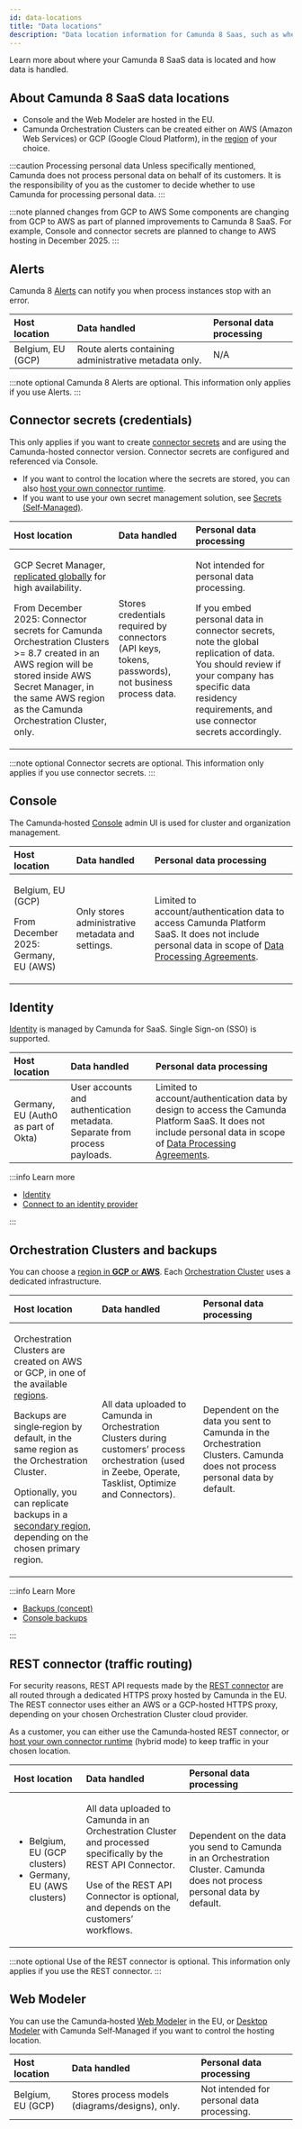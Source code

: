 ```yaml
---
id: data-locations
title: "Data locations"
description: "Data location information for Camunda 8 Saas, such as where your Camunda 8 SaaS data is located and how data is handled."
---
```


Learn more about where your Camunda 8 SaaS data is located and how data is handled.

## About Camunda 8 SaaS data locations

- Console and the Web Modeler are hosted in the EU.
- Camunda Orchestration Clusters can be created either on AWS (Amazon Web Services) or GCP (Google Cloud Platform), in the [region](regions.md) of your choice.

:::caution Processing personal data
Unless specifically mentioned, Camunda does not process personal data on behalf of its customers. It is the responsibility of you as the customer to decide whether to use Camunda for processing personal data.
:::

:::note planned changes from GCP to AWS
Some components are changing from GCP to AWS as part of planned improvements to Camunda 8 SaaS. For example, Console and connector secrets are planned to change to AWS hosting in December 2025.
:::

## Alerts

Camunda 8 [Alerts](/components/console/manage-clusters/manage-alerts.md) can notify you when process instances stop with an error.

| Host location     | Data handled                                          | Personal data processing |
| :---------------- | :---------------------------------------------------- | :----------------------- |
| Belgium, EU (GCP) | Route alerts containing administrative metadata only. | N/A                      |

:::note optional
Camunda 8 Alerts are optional. This information only applies if you use Alerts.
:::

## Connector secrets (credentials)

This only applies if you want to create [connector secrets](/components/console/manage-clusters/manage-secrets.md) and are using the Camunda-hosted connector version. Connector secrets are configured and referenced via Console.

- If you want to control the location where the secrets are stored, you can also [host your own connector runtime](/components/connectors/custom-built-connectors/host-custom-connector.md).
- If you want to use your own secret management solution, see [Secrets (Self‑Managed)](/self-managed/components/connectors/connectors-configuration.md).

| Host location                                                                                                                                                                                                                                                                                                                                                                       | Data handled                                                                                        | Personal data processing                                                                                                                                                                                                                                         |
| :---------------------------------------------------------------------------------------------------------------------------------------------------------------------------------------------------------------------------------------------------------------------------------------------------------------------------------------------------------------------------------- | :-------------------------------------------------------------------------------------------------- | :--------------------------------------------------------------------------------------------------------------------------------------------------------------------------------------------------------------------------------------------------------------- |
| <p>GCP Secret Manager, [replicated globally](https://cloud.google.com/secret-manager/docs/secret-manager-secrets-comparison) for high availability.</p><p>From December 2025: Connector secrets for Camunda Orchestration Clusters >= 8.7 created in an AWS region will be stored inside AWS Secret Manager, in the same AWS region as the Camunda Orchestration Cluster, only.</p> | Stores credentials required by connectors (API keys, tokens, passwords), not business process data. | <p>Not intended for personal data processing.</p><p>If you embed personal data in connector secrets, note the global replication of data. You should review if your company has specific data residency requirements, and use connector secrets accordingly.</p> |

:::note optional
Connector secrets are optional. This information only applies if you use connector secrets.
:::

## Console

The Camunda‑hosted [Console](/components/console/introduction-to-console.md) admin UI is used for cluster and organization management.

| Host location                                                        | Data handled                                      | Personal data processing                                                                                                                                                        |
| :------------------------------------------------------------------- | :------------------------------------------------ | :------------------------------------------------------------------------------------------------------------------------------------------------------------------------------ |
| <p>Belgium, EU (GCP)</p><p>From December 2025: Germany, EU (AWS)</p> | Only stores administrative metadata and settings. | Limited to account/authentication data to access Camunda Platform SaaS. It does not include personal data in scope of [Data Processing Agreements](https://legal.camunda.com/). |

## Identity

[Identity](/components/identity/identity-introduction.md) is managed by Camunda for SaaS. Single Sign-on (SSO) is supported.

| Host location                       | Data handled                                                               | Personal data processing                                                                                                                                                                      |
| :---------------------------------- | :------------------------------------------------------------------------- | :-------------------------------------------------------------------------------------------------------------------------------------------------------------------------------------------- |
| Germany, EU (Auth0 as part of Okta) | User accounts and authentication metadata. Separate from process payloads. | Limited to account/authentication data by design to access the Camunda Platform SaaS. It does not include personal data in scope of [Data Processing Agreements](https://legal.camunda.com/). |

:::info Learn more

- [Identity](/components/identity/identity-introduction.md)
- [Connect to an identity provider](/components/console/manage-organization/external-sso.md)

:::

## Orchestration Clusters and backups

You can choose a [region in **GCP** or **AWS**](regions.md). Each [Orchestration Cluster](/components/orchestration-cluster.md) uses a dedicated infrastructure.

| Host location                                                                                                                                                                                                                                                                                                                 | Data handled                                                                                                                                                | Personal data processing                                                                                                    |
| :---------------------------------------------------------------------------------------------------------------------------------------------------------------------------------------------------------------------------------------------------------------------------------------------------------------------------- | :---------------------------------------------------------------------------------------------------------------------------------------------------------- | :-------------------------------------------------------------------------------------------------------------------------- |
| <p>Orchestration Clusters are created on AWS or GCP, in one of the available [regions](regions.md).</p><p>Backups are single‑region by default, in the same region as the Orchestration Cluster.</p><p>Optionally, you can replicate backups in a [secondary region](regions.md), depending on the chosen primary region.</p> | All data uploaded to Camunda in Orchestration Clusters during customers’ process orchestration (used in Zeebe, Operate, Tasklist, Optimize and Connectors). | Dependent on the data you sent to Camunda in the Orchestration Clusters. Camunda does not process personal data by default. |

:::info Learn More

- [Backups (concept)](/components/saas/backups.md)
- [Console backups](/components/console/manage-clusters/cluster-backups.md)

:::

## REST connector (traffic routing)

For security reasons, REST API requests made by the [REST connector](/components/connectors/protocol/rest.md) are all routed through a dedicated HTTPS proxy hosted by Camunda in the EU. The REST connector uses either an AWS or a GCP-hosted HTTPS proxy, depending on your chosen Orchestration Cluster cloud provider.

As a customer, you can either use the Camunda‑hosted REST connector, or [host your own connector runtime](/components/connectors/custom-built-connectors/host-custom-connector.md) (hybrid mode) to keep traffic in your chosen location.

| Host location                                                                   | Data handled                                                                                                                                                                                                    | Personal data processing                                                                                                  |
| :------------------------------------------------------------------------------ | :-------------------------------------------------------------------------------------------------------------------------------------------------------------------------------------------------------------- | :------------------------------------------------------------------------------------------------------------------------ |
| <ul><li>Belgium, EU (GCP clusters)</li><li>Germany, EU (AWS clusters)</li></ul> | <p>All data uploaded to Camunda in an Orchestration Cluster and processed specifically by the REST API Connector.</p><p>Use of the REST API Connector is optional, and depends on the customers’ workflows.</p> | Dependent on the data you send to Camunda in an Orchestration Cluster. Camunda does not process personal data by default. |

:::note optional
Use of the REST connector is optional. This information only applies if you use the REST connector.
:::

## Web Modeler

You can use the Camunda‑hosted [Web Modeler](/components/modeler/web-modeler/index.md) in the EU, or [Desktop Modeler](/components/modeler/desktop-modeler/index.md) with Camunda Self‑Managed if you want to control the hosting location.

| Host location     | Data handled                                    | Personal data processing                   |
| :---------------- | :---------------------------------------------- | :----------------------------------------- |
| Belgium, EU (GCP) | Stores process models (diagrams/designs), only. | Not intended for personal data processing. |
